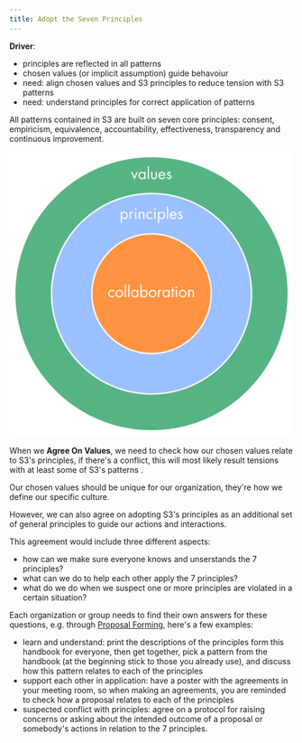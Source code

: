 ```yaml
---
title: Adopt the Seven Principles
---
```



**Driver**:

* principles are reflected in all patterns
* chosen values (or implicit assumption) guide behavoiur
* need: align chosen values and S3 principles to reduce tension with S3 patterns
* need: understand principles for correct application of patterns

All patterns contained in S3 are built on seven core principles: consent, empiricism, equivalence, accountability, effectiveness, transparency and continuous improvement. 

![Organiational Values and the Seven Principles Guide Collaboration](img/collaboration-values/values-step3.png)


When we **Agree On Values**, we need to check how our chosen values relate to S3's principles, if there's a conflict, this will most likely result tensions with at least some of S3's patterns . 

Our chosen values should be unique for our organization, they're how we define our specific culture.

However, we can also agree on adopting S3's principles as an additional set of general principles to guide our  actions and interactions. 

This agreement would include three different aspects:

* how can we make sure everyone knows and unserstands the 7 principles?
* what can we do to help each other apply the 7 principles?
* what do we do when we suspect one or more principles are violated in a certain situation?

Each organization or group needs to find their own answers for these questions, e.g. through [Proposal Forming](proposal-forming.md), here's a few examples:

* learn and understand: print the descriptions of the principles form this handbook for everyone, then get together, pick a pattern from the handbook (at the beginning stick to those you already use), and discuss how this pattern relates to each of the principles
* support each other in application: have a poster with the agreements in your meeting room, so when making an agreements, you are reminded to check how a proposal relates to each of the principles
* suspected conflict with principles: agree on a protocol for raising concerns or asking about the intended outcome of a proposal or somebody's actions in relation to the 7 principles.
